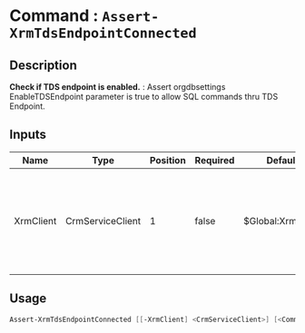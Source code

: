 ﻿# Command : `Assert-XrmTdsEndpointConnected` 

## Description

**Check if TDS endpoint is enabled.** : Assert orgdbsettings EnableTDSEndpoint parameter is true to allow SQL commands thru TDS Endpoint.

## Inputs

Name|Type|Position|Required|Default|Description
----|----|--------|--------|-------|-----------
XrmClient|CrmServiceClient|1|false|$Global:XrmClient|Xrm connector initialized to target instance. Use latest one by default. (Dataverse ServiceClient)


## Usage

```Powershell 
Assert-XrmTdsEndpointConnected [[-XrmClient] <CrmServiceClient>] [<CommonParameters>]
``` 


